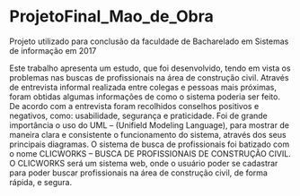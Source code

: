 # ProjetoFinal_Mao_de_Obra
 Projeto utilizado para conclusão da faculdade de Bacharelado em Sistemas de informação em 2017

Este trabalho apresenta um estudo, que foi desenvolvido, tendo em
vista os problemas nas buscas de profissionais na área de construção civil.
Através de entrevista informal realizada entre colegas e pessoas mais
próximas, foram obtidas algumas informações de como o sistema poderia ser
feito. De acordo com a entrevista foram recolhidos conselhos positivos e
negativos, como: usabilidade, segurança e praticidade. Foi de grande
importância o uso do UML – (Unifield Modeling Language), para mostrar de
maneira clara e consistente o funcionamento do sistema, através dos seus
principais diagramas. O sistema de busca de profissionais foi batizado com o
nome CLICWORKS – BUSCA DE PROFISSIONAIS DE CONSTRUÇÃO CIVIL.
O CLICWORKS será um sistema web, onde o usuário poder se cadastrar para
poder buscar profissionais na área de construção civil, de forma rápida, e
segura. 

